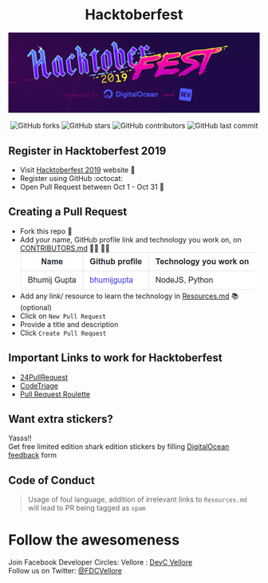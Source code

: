 <h1 align="center">Hacktoberfest</h1>
<p align="center">
    <img src="./assets/logo.png"><br>
</p>
<p align="center">
    <img alt="GitHub forks" src="https://img.shields.io/github/forks/FDC-Vellore/Hacktoberfest?style=for-the-badge"> <img alt="GitHub stars" src="https://img.shields.io/github/stars/FDC-Vellore/Hacktoberfest?style=for-the-badge"> <img alt="GitHub contributors" src="https://img.shields.io/github/contributors/FDC-Vellore/Hacktoberfest?style=for-the-badge"> <img alt="GitHub last commit" src="https://img.shields.io/github/last-commit/FDC-Vellore/Hacktoberfest?style=for-the-badge">
</p>

## Register in Hacktoberfest 2019

-   Visit [Hacktoberfest 2019](https://hacktoberfest.digitalocean.com/profile) website 🎃
-   Register using GitHub :octocat:
-   Open Pull Request between Oct 1 - Oct 31 🚀

## Creating a Pull Request

-   Fork this repo 🍴
-   Add your name, GitHub profile link and technology you work on, on [CONTRIBUTORS.md](./CONTRIBUTORS.md) 🙋‍♀️ 🙋‍♂️ <br>
    ![example.png](./assets/example.png)
-   Add any link/ resource to learn the technology in [Resources.md](./Resources.md) 📚 (optional)
-   Click on `New Pull Request`
-   Provide a title and description
-   Click `Create Pull Request`

## Important Links to work for Hacktoberfest

-   [24PullRequest](https://24pullrequests.com/projects)
-   [CodeTriage](https://www.codetriage.com/)
-   [Pull Request Roulette](http://www.pullrequestroulette.com)

## Want extra stickers?

Yasss!!<br>
Get free limited edition shark edition stickers by filling [DigitalOcean feedback](https://digitalocean.getfeedback.com/r/p44ADlqG/) form

## Code of Conduct

> Usage of foul language, addition of irrelevant links to `Resources.md` will lead to PR being tagged as `spam`

# Follow the awesomeness

Join Facebook Developer Circles: Vellore : [DevC Vellore](https://www.facebook.com/groups/DevCVellore/)<br>
Follow us on Twitter: [@FDCVellore](https://twitter.com/fdcvellore)
